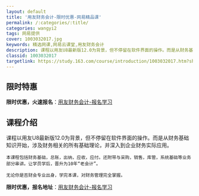 ```yaml
---
layout: default
title: '用友财务会计-限时优惠-网易精品课'
permalink: /:categories/:title/
categories: wangyi2
tags: 网易提供
cover: 1003032017.jpg
keywords: 精选网课,网易云课堂,用友财务会计
description: 课程以用友U8最新版12.0为背景，但不停留在软件界面的操作。而是从财务基础知识开始，涉及财务相关的所有基础理论，并深入
classid: 1003032017
targetlink: https://study.163.com/course/introduction/1003032017.htm?share=1&shareId=1025206652&utm_campaign=share&utm_medium=iphoneShare&utm_source=&utm_u=1025206652
---
```


## 限时特惠

**限时优惠，火速报名**：[用友财务会计-报名学习](https://study.163.com/course/introduction/1003032017.htm?share=1&shareId=1025206652&utm_campaign=share&utm_medium=iphoneShare&utm_source=&utm_u=1025206652)

## 课程介绍

课程以用友U8最新版12.0为背景，但不停留在软件界面的操作。而是从财务基础知识开始，涉及财务相关的所有基础理论，并深入到企业财务实际应用。

    本课程包括财务基础，总账，出纳，应收，应付。还附带与采购，销售，库管，系统基础等业务部分串讲。让学员学后，晋升为10年“老会计”。

    无论你是否财会专业出身，学完本课，对财务管理完全掌握。

**限时优惠，报名地址**：[用友财务会计-报名学习](https://study.163.com/course/introduction/1003032017.htm?share=1&shareId=1025206652&utm_campaign=share&utm_medium=iphoneShare&utm_source=&utm_u=1025206652)

